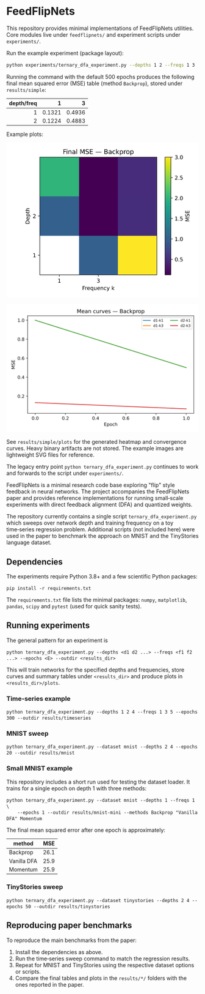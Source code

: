 # FeedFlipNets


This repository provides minimal implementations of FeedFlipNets utilities.
Core modules live under `feedflipnets/` and experiment scripts under
`experiments/`.

Run the example experiment (package layout):

```bash
python experiments/ternary_dfa_experiment.py --depths 1 2 --freqs 1 3
```

Running the command with the default 500 epochs produces the following
final mean squared error (MSE) table (method `Backprop`), stored under
`results/simple`:

| depth/freq | 1 | 3 |
|-----------:|---:|---:|
| 1 | 0.1321 | 0.4936 |
| 2 | 0.1224 | 0.4883 |

Example plots:

![Heatmap](results/simple/plots/heat_Backprop.svg)

![Convergence curves](results/simple/plots/curves_Backprop.svg)

See `results/simple/plots` for the generated heatmap and convergence curves.
Heavy binary artifacts are not stored. The example images are lightweight
SVG files for reference.

The legacy entry point `python ternary_dfa_experiment.py` continues to work and
forwards to the script under `experiments/`.

FeedFlipNets is a minimal research code base exploring "flip" style feedback in neural networks. The project accompanies the FeedFlipNets paper and provides reference implementations for running small‐scale experiments with direct feedback alignment (DFA) and quantized weights.

The repository currently contains a single script `ternary_dfa_experiment.py` which sweeps over network depth and training frequency on a toy time‑series regression problem. Additional scripts (not included here) were used in the paper to benchmark the approach on MNIST and the TinyStories language dataset.

## Dependencies

The experiments require Python 3.8+ and a few scientific Python packages:

```
pip install -r requirements.txt
```

The `requirements.txt` file lists the minimal packages: `numpy`, `matplotlib`, `pandas`, `scipy` and `pytest` (used for quick sanity tests).

## Running experiments

The general pattern for an experiment is

```
python ternary_dfa_experiment.py --depths <d1 d2 ...> --freqs <f1 f2 ...> --epochs <E> --outdir <results_dir>
```

This will train networks for the specified depths and frequencies, store curves and summary tables under `<results_dir>` and produce plots in `<results_dir>/plots`.

### Time‑series example

```
python ternary_dfa_experiment.py --depths 1 2 4 --freqs 1 3 5 --epochs 300 --outdir results/timeseries
```

### MNIST sweep

```
python ternary_dfa_experiment.py --dataset mnist --depths 2 4 --epochs 20 --outdir results/mnist
```

### Small MNIST example

This repository includes a short run used for testing the dataset loader.  It
trains for a single epoch on depth 1 with three methods:

```
python ternary_dfa_experiment.py --dataset mnist --depths 1 --freqs 1 \
    --epochs 1 --outdir results/mnist-mini --methods Backprop "Vanilla DFA" Momentum
```

The final mean squared error after one epoch is approximately:

| method       |  MSE |
|--------------|----:|
| Backprop     | 26.1 |
| Vanilla DFA  | 25.9 |
| Momentum     | 25.9 |

### TinyStories sweep

```
python ternary_dfa_experiment.py --dataset tinystories --depths 2 4 --epochs 50 --outdir results/tinystories
```

## Reproducing paper benchmarks

To reproduce the main benchmarks from the paper:

1. Install the dependencies as above.
2. Run the time‑series sweep command to match the regression results.
3. Repeat for MNIST and TinyStories using the respective dataset options or scripts.
4. Compare the final tables and plots in the `results/*/` folders with the ones reported in the paper.


